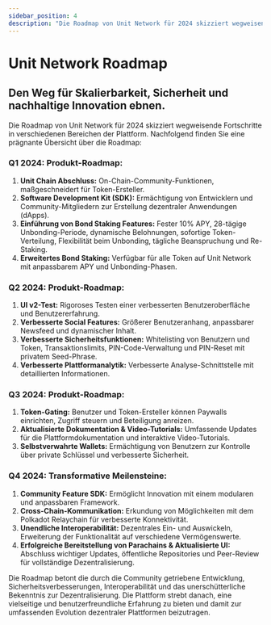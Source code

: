 ```yaml
---
sidebar_position: 4
description: "Die Roadmap von Unit Network für 2024 skizziert wegweisende Fortschritte in verschiedenen Bereichen der Plattform."
---
```


# Unit Network Roadmap

## Den Weg für Skalierbarkeit, Sicherheit und nachhaltige Innovation ebnen.

Die Roadmap von Unit Network für 2024 skizziert wegweisende Fortschritte in verschiedenen Bereichen der Plattform. Nachfolgend finden Sie eine prägnante Übersicht über die Roadmap:

### Q1 2024: Produkt-Roadmap:

1. **Unit Chain Abschluss:** On-Chain-Community-Funktionen, maßgeschneidert für Token-Ersteller.
2. **Software Development Kit (SDK):** Ermächtigung von Entwicklern und Community-Mitgliedern zur Erstellung dezentraler Anwendungen (dApps).
3. **Einführung von Bond Staking Features:** Fester 10% APY, 28-tägige Unbonding-Periode, dynamische Belohnungen, sofortige Token-Verteilung, Flexibilität beim Unbonding, tägliche Beanspruchung und Re-Staking.
4. **Erweitertes Bond Staking:** Verfügbar für alle Token auf Unit Network mit anpassbarem APY und Unbonding-Phasen.

### Q2 2024: Produkt-Roadmap:

1. **UI v2-Test:** Rigoroses Testen einer verbesserten Benutzeroberfläche und Benutzererfahrung.
2. **Verbesserte Social Features:** Größerer Benutzeranhang, anpassbarer Newsfeed und dynamischer Inhalt.
3. **Verbesserte Sicherheitsfunktionen:** Whitelisting von Benutzern und Token, Transaktionslimits, PIN-Code-Verwaltung und PIN-Reset mit privatem Seed-Phrase.
4. **Verbesserte Plattformanalytik:** Verbesserte Analyse-Schnittstelle mit detaillierten Informationen.

### Q3 2024: Produkt-Roadmap:

1. **Token-Gating:** Benutzer und Token-Ersteller können Paywalls einrichten, Zugriff steuern und Beteiligung anreizen.
2. **Aktualisierte Dokumentation & Video-Tutorials:** Umfassende Updates für die Plattformdokumentation und interaktive Video-Tutorials.
3. **Selbstverwahrte Wallets:** Ermächtigung von Benutzern zur Kontrolle über private Schlüssel und verbesserte Sicherheit.

### Q4 2024: Transformative Meilensteine:

1. **Community Feature SDK:** Ermöglicht Innovation mit einem modularen und anpassbaren Framework.
2. **Cross-Chain-Kommunikation:** Erkundung von Möglichkeiten mit dem Polkadot Relaychain für verbesserte Konnektivität.
3. **Unendliche Interoperabilität:** Dezentrales Ein- und Auswickeln, Erweiterung der Funktionalität auf verschiedene Vermögenswerte.
4. **Erfolgreiche Bereitstellung von Parachains & Aktualisierte UI:** Abschluss wichtiger Updates, öffentliche Repositories und Peer-Review für vollständige Dezentralisierung.

Die Roadmap betont die durch die Community getriebene Entwicklung, Sicherheitsverbesserungen, Interoperabilität und das unerschütterliche Bekenntnis zur Dezentralisierung. Die Plattform strebt danach, eine vielseitige und benutzerfreundliche Erfahrung zu bieten und damit zur umfassenden Evolution dezentraler Plattformen beizutragen.
